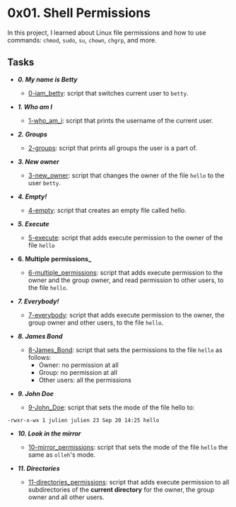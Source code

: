 # 0x01. Shell Permissions

In this project, I learned about Linux file permissions and how to use commands: `chmod`, `sudo`, `su`, `chown`, `chgrp`, and more. 

## Tasks
- **_0. My name is Betty_**
	- [0-iam_betty](./0-iam_betty): script that switches current user to `betty`.

- **_1. Who am I_**
	- [1-who_am_i](./1-who_am_i): script that prints the username of the current user.

- **_2. Groups_**
	- [2-groups](./2-groups): script that prints all groups the user is a part of.

- **_3. New owner_**
	- [3-new_owner](./3-new_owner): script that changes the owner of the file `hello` to the user `betty`.

- **_4. Empty!_**
	- [4-empty](./4-empty): script that creates an empty file called hello.

- **_5. Execute_**
	- [5-execute](./5-execute): script that adds execute permission to the owner of the file `hello`

- **6. Multiple permissions_**
	- [6-multiple_permissions](./6-multiple_permissions): script that adds execute permission to the owner and the group owner, and read permission to other users, to the file `hello`.

- **_7. Everybody!_**
	- [7-everybody](./7-everybody): script that adds execute permission to the owner, the group owner and other users, to the file `hello`.

- **_8. James Bond_**
	- [8-James_Bond](./8-James_Bond): script that sets the permissions to the file `hello` as follows:
		- Owner: no permission at all
		- Group: no permission at all
		- Other users: all the permissions

- **_9. John Doe_**
	- [9-John_Doe](./9-John_Doe): script that sets the mode of the file hello to:
```
-rwxr-x-wx 1 julien julien 23 Sep 20 14:25 hello
```

- **_10. Look in the mirror_**
	- [10-mirror_permissions](./10-mirror_permissions): script that sets the mode of the file `hello` the same as `olleh`'s mode.

- **_11. Directories_**
	- [11-directories_permissions](./11-directories_permissions): script that adds execute permission to all subdirectories of the **current directory** for the owner, the group owner and all other users.
